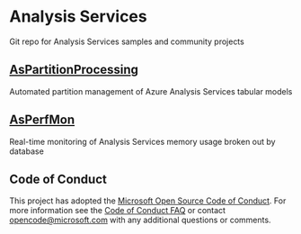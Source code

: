 # Analysis Services
Git repo for Analysis Services samples and community projects

## [AsPartitionProcessing](Analysis-Services/tree/master/AsPartitionProcessing)
Automated partition management of Azure Analysis Services tabular models

## [AsPerfMon](https://github.com/Microsoft/Analysis-Services/tree/master/AsPerfMon)
Real-time monitoring of Analysis Services memory usage broken out by database

## Code of Conduct
This project has adopted the [Microsoft Open Source Code of
Conduct](https://opensource.microsoft.com/codeofconduct/).
For more information see the [Code of Conduct
FAQ](https://opensource.microsoft.com/codeofconduct/faq/) or
contact [opencode@microsoft.com](mailto:opencode@microsoft.com)
with any additional questions or comments.
